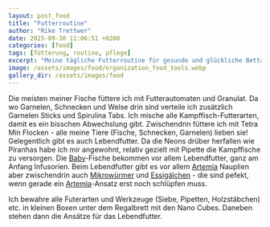 ```yaml
---
layout: post_food
title: "Futterroutine"
author: "Rike Trettwer"
date: 2025-09-30 11:06:51 +0200
categories: [food]
tags: [fütterung, routine, pflege]
excerpt: "Meine tägliche Futterroutine für gesunde und glückliche Bettas."
image: /assets/images/food/organization_food_tools.webp
gallery_dir: /assets/images/food
---
```











Die meisten meiner Fische füttere ich mit Futterautomaten und Granulat. Da wo Garnelen, Schnecken und Welse drin sind verteile ich zusätzlich Garnelen Sticks und Spirulina Tabs.
Ich mische alle Kampffisch-Futterarten, damit es ein bisschen Abwechslung gibt.
Zwischendrin füttere ich mit Tetra Min Flocken - alle meine Tiere (Fische, Schnecken, Garnelen) lieben sie!
Gelegentlich gibt es auch Lebendfutter. Da die Neons drüber herfallen wie Piranhas habe ich mir angewohnt, relativ gezielt mit Pipette die Kampffische zu versorgen.
Die [Baby](/tank/2025/09/30/tank_babys)-Fische bekommen vor allem Lebendfutter, ganz am Anfang Infusorien. Beim Lebendfutter gibt es vor allem [Artemia](/food/2025/09/30/food_artemia) Nauplien aber zwischendrin auch [Mikrowürmer](/food/2025/09/30/food_mikrowuermer) und [Essigälchen](/food/2025/09/30/food_essigaelchen) - die sind pefekt, wenn gerade ein [Artemia](/food/2025/09/30/food_artemia)-Ansatz erst noch schlüpfen muss.

Ich bewahre alle Futerarten und Werkzeuge (Siebe, Pipetten, Holzstäbchen) etc. in kleinen Boxen unter dem Regalbrett mit den Nano Cubes. Daneben stehen dann die Ansätze für das Lebendfutter.
